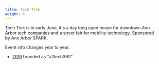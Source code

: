 ```yaml
---
title: Tech Trek
weight: 6
---
```

Tech Trek is in early June, it's a day long open house for
downtown Ann Arbor tech companies and a street fair for
mobility technology. Sponsored by Ann Arbor SPARK.

Event info changes year to year.

* [2019](https://annarborusa.org/events/a2tech360-presents-tech-trek-2019/) branded as "a2tech360"
